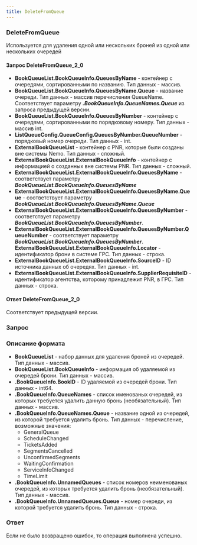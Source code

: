 ```yaml
---
title: DeleteFromQueue
---
```


### DeleteFromQueue 
Используется для удаления одной или нескольких броней из одной или нескольких очередей 

#### Запрос DeleteFromQueue_2_0
- **BookQueueList.BookQueueInfo.QueuesByName** - контейнер с очередями, сортированными по названию. Тип данных - массив.
- **BookQueueList.BookQueueInfo.QueuesByName.Queue** - название очереди. Тип данных - массив перечисления QueueName. Соответствует параметру _**.BookQueueInfo.QueueNames.Queue**_ из запроса предыдущей версии.
- **BookQueueList.BookQueueInfo.QueuesByNumber** - контейнер с очередями, сортированными по порядковому номеру. Тип данных  - массив int.
- **ListQueueConfig.QueueConfig.QueuesByNumber.QueueNumber** - порядковый номер очереди. Тип данных - int. 
- **ExternalBookQueueList** - контейнер с PNR, которые были созданы вне системы Nemo. Тип данных - сложный.   
- **ExternalBookQueueList.ExternalBookQueueInfo** - контейнер с информацией о созданных вне системы PNR. Тип данных - сложный. 
- **ExternalBookQueueList.ExternalBookQueueInfo.QueuesByName** - соответствует параметру _**BookQueueList.BookQueueInfo.QueuesByName**_
- **ExternalBookQueueList.ExternalBookQueueInfo.QueuesByName.Queue** - соответствует параметру _**BookQueueList.BookQueueInfo.QueuesByName.Queue**_
- **ExternalBookQueueList.ExternalBookQueueInfo.QueuesByNumber** - соответствует параметру _**BookQueueList.BookQueueInfo.QueuesByNumber**_.
- **ExternalBookQueueList.ExternalBookQueueInfo.QueuesByNumber.QueueNumber** - соответствует параметру _**BookQueueList.BookQueueInfo.QueuesByNumber**_.
**ExternalBookQueueList.ExternalBookQueueInfo.Locator** - идентификатор брони в системе ГРС. Тип данных - строка.
- **ExternalBookQueueList.ExternalBookQueueInfo.SourceID** - ID источника данных об очередях. Тип данных - int. 
- **ExternalBookQueueList.ExternalBookQueueInfo.SupplierRequisiteID** - идентификатор агентства, которому принадлежит PNR, в ГРС. Тип данных - строка.

#### Ответ DeleteFromQueue_2_0
Соответствует предыдущей версии.  

### Запрос 
### Описание формата
- **BookQueueList** - набор данных для удаления броней из очередей. Тип данных - массив. 
- **BookQueueList.BookQueueInfo** - информация об удаляемой из очередей брони. Тип данных - массив. 
- **.BookQueueInfo.BookID** - ID удаляемой из очередей брони. Тип данных - int64. 
- **.BookQueueInfo.QueueNames** - список именованых очередей, из которых требуется удалить данную бронь (необязательный). Тип данных - массив. 
- **.BookQueueInfo.QueueNames.Queue** - название одной из очередей, из которой требуется удалить бронь. Тип данных - перечисление, возможные значения: 
	* GeneralQueue  
	* ScheduleChanged
	*  TicketsAdded  
	*  SegmentsCancelled 
	*  UnconfirmedSegments 
	*  WaitingConfirmation 
	*  ServiceInfoChanged  
	*  TimeLimit  
- **.BookQueueInfo.UnnamedQueues** - список номеров неименованых очередей, из которых требуется удалить бронь (необязательный). Тип данных - массив. 
- **.BookQueueInfo.UnnamedQueues.Queue** - номер очереди, из которой требуется удалить бронь. Тип данных - строка.

### Ответ
Если не было возвращено ошибок, то операция выполнена успешно.